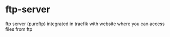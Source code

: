 # ftp-server

ftp server (pureftp) integrated in traefik with website where you can access files from ftp
